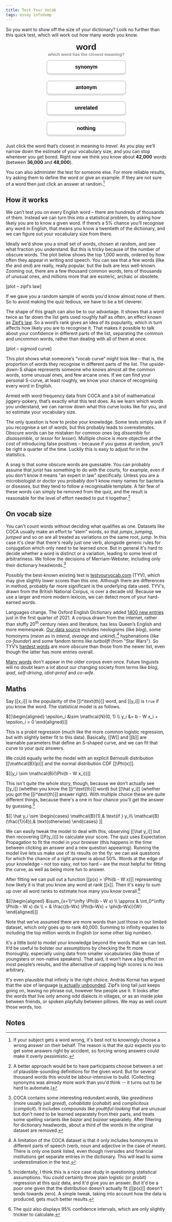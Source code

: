 ```yaml
---
title: Test Your Vocab
tags: essay infodump
---
```


<script src="https://cdn.jsdelivr.net/npm/d3@7"></script>

So you want to show off the size of your dictionary? Look no further than this quick test, which will work out how many words you know.

<!-- HTML buttons -->
<div class="vocab-test">
    <div class="test-word">word</div>
    <div class="test-help">which word has the closest meaning?</div>
    <div class="test-buttons">
        <div class="test-buttons-row">
            <button>synonym</button>
            <button>antonym</button>
        </div>
        <div class="test-buttons-row">
            <button>unrelated</button>
            <button>nothing</button>
        </div>
    </div>
</div>

<p class="vocab-graph"></p>

<p>
Just click the word that’s closest in meaning to <span class="word">travel</span>. As you play we’ll narrow down the estimate of your vocabulary size, and you can stop whenever you get bored.
Right now we think you know about <span class="vocab-mean">42,000</span> words (between <span class="vocab-lower">36,000</span> and <span class="vocab-upper">48,000</span>).
</p>

You can also administer the test for someone else. For more reliable results, try asking them to define the word or give an example. If they are not sure of a word then just click an answer at random.[^random]

[^random]: If your subject gets a word wrong, it's best not to knowingly choose a wrong answer on their behalf. The reason is that the quiz expects you to get some answers right by accident, so forcing wrong answers could make it overly pessimistic.

## How it works

We can’t test you on every English word – there are hundreds of thousands of them. Instead we can turn this into a statistical problem, by asking how likely you are to know a given word. If there’s a 5% chance you’ll recognise any word in English, that means you know a twentieth of the dictionary, and we can figure out your vocabulary size from there.

Ideally we’d show you a small set of words, chosen at random, and see what fraction you understand. But this is tricky because of the number of obscure words. The plot below shows the top 1,000 words, ordered by how often they appear in writing and speech. You can see that a few words (like _the_ and _and_) are really, really popular, but the bulk are less well-known. Zooming out, there are a few thousand common words, tens of thousands of unusual ones, and millions more that are esoteric, archaic or obsolete.

[plot – zipf’s law]

If we gave you a random sample of words you'd know almost none of them. So to avoid making the quiz tedious, we have to be a bit cleverer.

The shape of this graph can also be to our advantage. It shows that a word twice as far down the list gets used roughly half as often, an effect known as [Zipf’s law](https://en.wikipedia.org/wiki/Zipf%27s_law). So a word’s rank gives an idea of its popularity, which in turn affects how likely you are to recognise it. That makes it possible to talk about your confidence in different parts of the list, separating the common and uncommon words, rather than dealing with all of them at once.

[plot – sigmoid curve]

This plot shows what someone’s “vocab curve” might look like – that is, the proportion of words they recognise in different parts of the list. The upside-down-S shape represents someone who knows almost all the common words, some unusual ones, and few arcane ones. If we can find your personal S-curve, at least roughly, we know your chance of recognising every word in English.

Armed with word frequency data from COCA and a bit of mathematical jiggery-pokery, that’s exactly what this test does. As we learn which words you understand, we can narrow down what this curve looks like for you, and so estimate your vocabulary size.

The only question is how to probe your knowledge. Some tests simply ask if you recognise a set of words, but this probably leads to overestimates. Obscure words can be mistaken for common ones (eg _dissemble_ for _disassemble_, or _lessor_ for _lesser_). Multiple choice is more objective at the cost of introducing false positives – because if you guess at random, you’ll be right a quarter of the time. Luckily this is easy to adjust for in the statistics.

A snag is that some obscure words are guessable. You can probably assume that *jurist* has something to do with the courts, for example, even if you don't know it means "an expert in law" specifically. Unless you are a microbiologist or doctor you probably don't know many names for bacteria or diseases, but they tend to follow a recognisable template. A fair few of these words can simply be removed from the quiz, and the result is reasonable for the level of effort needed to put it together.[^guessable]

[^guessable]: A better approach would be to have participants choose between a set of plausible-sounding definitions for the given word. But for several thousand words this would be labour-intensive to build. (Collecting synonyms was already more work than you'd think -- it turns out to be hard to automate.)

## On vocab size

You can't count words without deciding what qualifies as one. Datasets like COCA usually make an effort to “stem” words, so that _jumps_, _jumping_, _jumped_ and so on are all treated as variations on the same root, _jump_. In this case it's clear that there's really just one verb, alongside generic rules for conjugation which only need to be learned once. But in general it's hard to decide whether a word is distinct or a variation, leading to some level of arbitrariness. We follow the decisions of Merriam-Webster, including only their dictionary headwords.[^words]

[^words]: COCA contains some interesting redundant words, like *greediness* (more usually just *greed*), *cohabitate* (*cohabit*) and *complicitous* (*complicit*). It includes compounds like *youthful-looking* that are unusual but don't need to be learned separately from their parts, and treats some spelling variants like *bazar* and *bazaar* separately. After filtering for dictionary headwords, about a third of the words in the original dataset are removed.

Possibly the best-known existing test is [testyourvocab.com](http://testyourvocab.com) (TYV), which may give slightly lower scores than this one. Although there are differences in method, probably far more significant is the underlying data used. TYV's, drawn from the British National Corpus, is over a decade old. Because we use a larger and more modern lexicon, we can detect more of your hard-earned words.

Languages change. The Oxford English Dictionary added [1400 new entries](https://public.oed.com/updates/) just in the first quarter of 2021. A corpus drawn from the internet, rather than stuffy 20<sup>th</sup> century news and literature, has less Queen’s English and more memespeak. [Our data source](https://www.wordfrequency.info) includes neologisms (like _blog_), some homonyms (_mean_ as in *intend*, *average* and *unkind*),[^homo] hyphenations (like _co-founder_) and some fandom terms like *turbolift* (from "Star Wars"). So TYV’s [hardest words](http://testyourvocab.com/hard) are more obscure than those from the newer list, even though the latter has more entries overall.

[^homo]: A limitation of the COCA dataset is that it only includes homonyms in different parts of speech (verb, noun and adjective in the case of *mean*). There is only one *bank* listed, even though riversides and financial institutions get separate entries in the dictionary. This will lead to some underestimation in the test.

[Many words](https://gist.github.com/MikeInnes/4aaae4d2c898c2dadf76dbfde444353d) don't appear in the older corpus even once. Future linguists will no doubt learn a lot about our changing society from terms like _blog_, _ipad_, _self-driving_, _idiot-proof_ and _co-wife_.

## Maths

Say [[x_i]] is the popularity of the [[i^\text{th}]] word, and [[y_i]] is `true` if you know the word. The statistical model is as follows.

<div>
    $[[\begin{aligned}
        \epsilon_i &\sim \mathcal{N}(0, 1) \\
        y_i &= b - W x_i + \epsilon_i > 0
    \end{aligned}]]
</div>

This is a probit regression (much like the more common logistic regression, but with slightly better fit to this data). Basically, [[W]] and [[b]] are learnable parameters that define an S-shaped curve, and we can fit that curve to your quiz answers.

We could equally write the model with an explicit Bernoulli distribution [[\mathcal{B}(p)]] and the normal distribution CDF [[\Phi(x)]].

$[[y_i \sim \mathcal{B}(\Phi(b - W x_i))]]

This isn't quite the whole story, though, because we don't actually see [[y_i]] (whether you know the [[i^\text{th}]] word) but [[\hat y_i]] (whether you got the [[i^\text{th}]] answer right). With multiple choice these are quite different things, because there's a one in four chance you'll get the answer by guessing.[^choice]

[^choice]: Incidentally, I think this is a nice case study in questioning statistical assumptions. You could certainly throw plain logistic (or probit) regression at this quiz data, and it'd give you an answer. But it'd be a poor one given that the distribution doesn't actually fit ([[p(x)]] doesn't tends towards zero). A simple tweak, taking into account how the data is produced, gets much better results.

<div>
    $[[
        \hat y_i \sim
        \begin{cases}
            \mathcal{B}(1),& \text{if } y_i\\
            \mathcal{B}(\frac{1}{4}),& \text{otherwise}
        \end{cases}
    ]]
</div>

We can easily tweak the model to deal with this, observing [[\hat y_i]] but then recovering [[P(y_i)]] to calculate your score. The quiz uses Expectation Propagation to fit the model in your browser (this happens in the time between clicking an answer and a new question appearing). Running the model live lets us make use of its results on the fly: we can ask questions for which the chance of a right answer is about 50%. Words at the edge of your knowledge – not too easy, not too hard – are the most helpful for fitting the curve, as well as being more fun to answer.

After fitting we can pull out a function [[p(x) = \Phi(b - W x)]] representing how likely it is that you know any word at rank [[x]]. Then it's easy to sum up over all word ranks to estimate how many you know overall.[^totals]

[^totals]: The quiz also displays 95% confidence intervals, which are only slightly trickier to calculate.

<div>
    $[[\begin{aligned}
            &\sum_{x=1}^\infty \Phi(b - W x) \\
            \approx & \int_0^\infty \Phi(b - W x) dx \\
            = & \frac{(b-Wx) \Phi(b-Wx) + \phi(b-Wx)}{W}
    \end{aligned}]]
</div>

Note that we've assumed there are more words than just those in our limited dataset, which only goes up to rank 40,000. Summing to infinity equates to including the top million words in English (or some other big number).

It's a little bold to model your knowledge beyond the words that we can test. It’d be useful to bolster our assumptions by checking the fit more thoroughly, especially using data from smaller vocabularies (like those of youngsters or non-native speakers). That said, it won’t have a big effect on most people’s results, and the alternative of capping high scores is no less arbitrary.

It's even plausible that infinity is the right choice. András Kornai has argued that the size of language [is actually unbounded](https://kornai.com/Papers/hmwat.pdf). Zipf’s long tail just keeps going on, leaving no phrase out, however few people use it. It looks after the words that live only among odd dialects in villages, or as an inside joke between friends, or spoken playfully between pillows. We may as well count those words, too.

## Notes

<!-- Script/style -->

<style>
    @import url('https://fonts.googleapis.com/css2?family=Quicksand:wght@400;600&display=swap');
    .vocab-test {
        width: 100%;
        text-align: center;
        font-family: 'Quicksand', sans-serif;
    }
    .test-word {
        font-size: 20pt;
        font-weight: 600;
    }
    .test-help {
        font-size: 10pt;
        color: #888;
        font-weight: 600;
    }
    .test-buttons-row {
        --button-border-colour: #DDD;
        /* --button-hover-border-colour: #CCC; */
        --button-hover-border-colour: #DDD;
    }
    .test-buttons button {
        font-family: inherit;
        font-weight: 600;
        color: black;
        background-color: white;
        border: 3px solid var(--button-border-colour);
        border-radius: 10px;
        filter: drop-shadow(0px 3px 0 var(--button-border-colour));
        font-size: 12pt;
        width: 250px;
        margin: 10px;
        padding: 10px;
    }
    .test-buttons button:hover {
        border-color: var(--button-hover-border-colour);
        filter: drop-shadow(0px 3px 0 var(--button-hover-border-colour));
        /* position: relative;
        top: -1px; */
    }
    .test-buttons button:active {
        filter: drop-shadow(0px 0px 0 var(--button-border-colour));
        position: relative;
        top: 3px;
    }
    .word {
        font-style: italic;
    }
    .vocab-mean, .vocab-lower, .vocab-upper {
        font-weight: bold;
    }
    .vocab-graph rect {
        transition: all 0.5s;
    }
</style>

<script>
let id = null;
let answerid = null;
let worker = new Worker('/assets/vocab-worker.js');

function format(n) {
    return Math.round(n).toLocaleString(undefined, {maximumSignificantDigits: 2});
}

function question(data) {
    id = data.id;
    answerid = Math.floor(Math.random() * 4);
    document.querySelector('.vocab-test .test-word').innerText = data.word;
    document.querySelector('.word').innerText = data.word;
    document.querySelectorAll('.vocab-test button').forEach(function (b,i) {
        if (i === answerid) {
            b.innerText = data.answer;
        } else {
            b.innerText = data.answers.pop();
        }
    });
    document.querySelector('.vocab-mean').innerText = format(data.bounds[0]);
    document.querySelector('.vocab-lower').innerText = format(data.bounds[1]);
    document.querySelector('.vocab-upper').innerText = format(data.bounds[2]);
    updatePlot(data.bounds[1], data.bounds[2]);
}

function answer(i) {
    correct = i === answerid;
    console.log(correct ? "correct" : "incorrect");
    worker.postMessage({id, result: correct});
    updateCorrect(correct);
}

worker.onmessage = ({data}) => question(data);

document.querySelectorAll('.vocab-test button').forEach(function (b,i) {
    b.onclick = () => answer(i);
});

let height = 40;
let range = [390, 2e5];
let bounds = [1e3, 1e5];
let margin = ({top: 0, right: 30, bottom: 20, left: 30});

function clamp(x) {
    return Math.max(Math.min(x, bounds[1]), bounds[0]);
}

function renderPlot() {
    width = document.querySelector(".vocab-graph").clientWidth;
    x = d3.scaleLog()
          .domain([bounds[0], bounds[1]])
          .range([margin.left, width - margin.right])
          .interpolate(d3.interpolateRound)

    d3.select(".vocab-graph").selectAll("*").remove();
    let svg = d3.select(".vocab-graph").append("svg")
                .attr("viewBox", `0 0 ${width} ${height}`);

    svg.append("g")
       .append("rect").attr("rx", 2)
       .attr("fill", "#F0F0F0")
       .attr("x", x(bounds[0]))
       .attr("width", x(bounds[1]) - x(bounds[0]))
       .attr("height", 16);

    svg.append("g")
       .append("rect").attr("id", "graph-bar")
       .attr("fill", "steelblue")
       .attr("rx", 2)
       .attr("x", x(clamp(range[0])))
       .attr("width", x(clamp(range[1])) - x(clamp(range[0])))
       .attr("height", 16);

    svg.append("g")
       .attr("transform", `translate(0,${height-margin.bottom})`)
       .call(d3.axisBottom(x).ticks(width/80, ","))
       .call(g => g.select(".domain").remove())
}

function updatePlot(lower, upper) {
    range = [lower, upper];
    d3.select("#graph-bar")
      .attr("x", x(clamp(range[0])))
      .attr("width", x(clamp(range[1])) - x(clamp(range[0])));
}

function updateCorrect(correct) {
    d3.select("#graph-bar").attr("fill", correct ? "steelblue" : "#b58e46");
}

renderPlot();
onresize = () => renderPlot();
</script>
